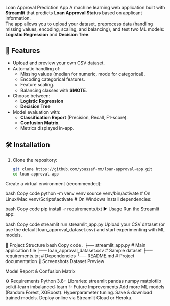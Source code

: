 Loan Approval Prediction App
A machine learning web application built with **Streamlit** that predicts **Loan Approval Status** based on applicant information.  
The app allows you to upload your dataset, preprocess data (handling missing values, encoding, scaling, and balancing), and test two ML models: **Logistic Regression** and **Decision Tree**.

## 🚀 Features
- Upload and preview your own CSV dataset.
- Automatic handling of:
  - Missing values (median for numeric, mode for categorical).
  - Encoding categorical features.
  - Feature scaling.
  - Balancing classes with **SMOTE**.
- Choose between:
  - **Logistic Regression**
  - **Decision Tree**
- Model evaluation with:
  - **Classification Report** (Precision, Recall, F1-score).
  - **Confusion Matrix**.
  - Metrics displayed in-app.

## 🛠️ Installation

1. Clone the repository:
   ```bash
   git clone https://github.com/youssef-mm/loan-approval-app.git
   cd loan-approval-app
Create a virtual environment (recommended):

bash
Copy code
python -m venv venv
source venv/bin/activate   # On Linux/Mac
venv\Scripts\activate      # On Windows
Install dependencies:

bash
Copy code
pip install -r requirements.txt
▶️ Usage
Run the Streamlit app:

bash
Copy code
streamlit run streamlit_app.py
Upload your CSV dataset (or use the default loan_approval_dataset.csv) and start experimenting with ML models.

📂 Project Structure
bash
Copy code
.
├── streamlit_app.py          # Main application file
├── loan_approval_dataset.csv # Sample dataset
├── requirements.txt          # Dependencies
└── README.md                 # Project documentation
📸 Screenshots
Dataset Preview

Model Report & Confusion Matrix

⚙️ Requirements
Python 3.8+
Libraries:
streamlit
pandas
numpy
matplotlib
scikit-learn
imbalanced-learn
✨ Future Improvements
Add more ML models (Random Forest, XGBoost).
Hyperparameter tuning.
Save & download trained models.
Deploy online via Streamlit Cloud or Heroku.
